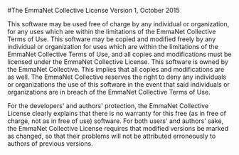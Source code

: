 #The EmmaNet Collective License
Version 1, October 2015


This software may be used free of charge by any individual or organization, for any uses which are within the limitations of the EmmaNet Collective Terms of Use. This software may be copied and modified freely by any individual or organization for uses which are within the limitations of the EmmaNet Collective Terms of Use, and all copies and modifications must be licensed under the EmmaNet Collective License. This software is owned by the EmmaNet Collective. This implies that all copies and modifications are as well. The EmmaNet Collective reserves the right to deny any individuals or organizations the use of this software in the event that said individuals or organizations are in breach of the EmmaNet Collective Terms of Use.


For the developers' and authors' protection, the EmmaNet Collective License clearly explains that there is no warranty for this free (as in free of charge, not as in free of use) software.  For both users' and authors' sake, the EmmaNet Collective License requires that modified versions be marked as changed, so that their problems will not be attributed erroneously to authors of previous versions.
